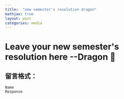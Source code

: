 ```yaml
---
title:  "new semester's resolution dragon"
mathjax: true
layout: post
categories: media
---
```


# Leave your new semester's resolution here --Dragon 🐲

## 留言格式：
```Name ``` <br>
```Response```